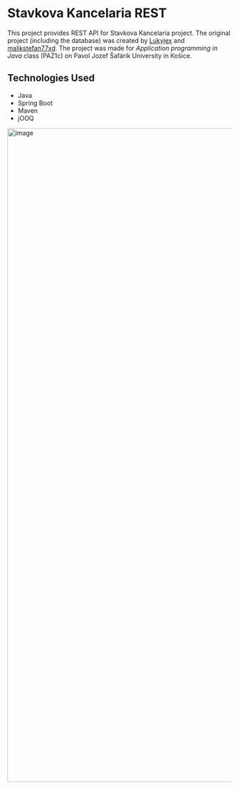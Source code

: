 # Stavkova Kancelaria REST

This project provides REST API for Stavkova Kancelaria project. The original project (including the database) was created by [Lukyjex](https://github.com/Lukyjex) and [malikstefan77xd](https://github.com/malikstefan77xd). The project was made for _Application programming in Java_ class (PAZ1c) on Pavol Jozef Šafárik University in Košice.

## Technologies Used

- Java
- Spring Boot
- Maven
- jOOQ

<img width="1465" alt="image" src="https://github.com/user-attachments/assets/c74e3828-97f5-4890-8661-35909919e2cd" />
